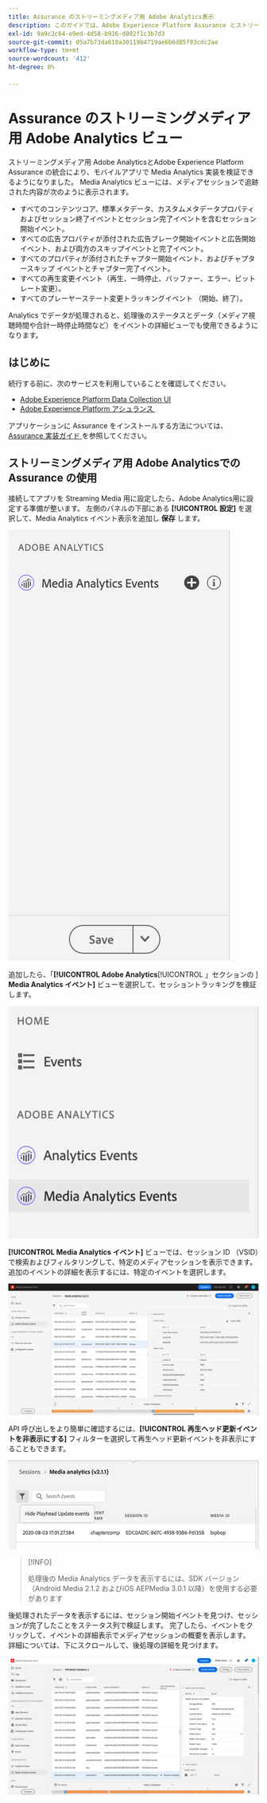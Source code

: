 ```yaml
---
title: Assurance のストリーミングメディア用 Adobe Analytics表示
description: このガイドでは、Adobe Experience Platform Assurance とストリーミングメディア用 Adobe Analyticsの使用方法について説明します。
exl-id: 9a9c2c64-e9ed-4d58-b936-d802f1c3b7d3
source-git-commit: 05a7b73da610a30119b4719ae6b6d85f93cdc2ae
workflow-type: tm+mt
source-wordcount: '412'
ht-degree: 0%

---
```


# Assurance のストリーミングメディア用 Adobe Analytics ビュー

ストリーミングメディア用 Adobe AnalyticsとAdobe Experience Platform Assurance の統合により、モバイルアプリで Media Analytics 実装を検証できるようになりました。 Media Analytics ビューには、メディアセッションで追跡された内容が次のように表示されます。

- すべてのコンテンツコア、標準メタデータ、カスタムメタデータプロパティおよびセッション終了イベントとセッション完了イベントを含むセッション開始イベント。
- すべての広告プロパティが添付された広告ブレーク開始イベントと広告開始イベント、および両方のスキップイベントと完了イベント。
- すべてのプロパティが添付されたチャプター開始イベント、およびチャプタースキップ イベントとチャプター完了イベント。
- すべての再生変更イベント（再生、一時停止、バッファー、エラー、ビットレート変更）。
- すべてのプレーヤーステート変更トラッキングイベント （開始、終了）。

Analytics でデータが処理されると、処理後のステータスとデータ（メディア視聴時間や合計一時停止時間など）をイベントの詳細ビューでも使用できるようになります。

## はじめに

続行する前に、次のサービスを利用していることを確認してください。

- [Adobe Experience Platform Data Collection UI](https://experience.adobe.com/#/data-collection/)
- [Adobe Experience Platform アシュランス &#x200B;](https://experience.adobe.com/assurance)

アプリケーションに Assurance をインストールする方法については、[Assurance 実装ガイド &#x200B;](../tutorials/implement-assurance.md) を参照してください。

## ストリーミングメディア用 Adobe Analyticsでの Assurance の使用

接続してアプリを Streaming Media 用に設定したら、Adobe Analytics用に設定する準備が整います。 左側のパネルの下部にある **[!UICONTROL 設定]** を選択して、Media Analytics イベント表示を追加し **保存** します。

![設定](./images/adobe-analytics-streaming-media/configure.png)

追加したら、「**[!UICONTROL Adobe Analytics**&#x200B;[!UICONTROL 」セクションの &#x200B;]&#x200B;**Media Analytics イベント]** ビューを選択して、セッショントラッキングを検証します。

![&#x200B; 選択 &#x200B;](./images/adobe-analytics-streaming-media/select.png)

**[!UICONTROL Media Analytics イベント]** ビューでは、セッション ID （VSID）で検索およびフィルタリングして、特定のメディアセッションを表示できます。 追加のイベントの詳細を表示するには、特定のイベントを選択します。

![&#x200B; メディアイベント &#x200B;](./images/adobe-analytics-streaming-media/media-events.png)

API 呼び出しをより簡単に確認するには、**[!UICONTROL 再生ヘッド更新イベントを非表示にする]** フィルターを選択して再生ヘッド更新イベントを非表示にすることもできます。

![&#x200B; 再生ヘッドを非表示 &#x200B;](./images/adobe-analytics-streaming-media/hide-playhead.png)

>[!INFO]
>
>処理後の Media Analytics データを表示するには、SDK バージョン（Android Media 2.1.2 およびiOS AEPMedia 3.0.1 以降）を使用する必要があります

後処理されたデータを表示するには、セッション開始イベントを見つけ、セッションが完了したことをステータス列で検証します。 完了したら、イベントをクリックして、イベントの詳細表示でメディアセッションの概要を表示します。 詳細については、下にスクロールして、後処理の詳細を見つけます。

![Postで処理されたビュー &#x200B;](./images/adobe-analytics-streaming-media/post-processed-view.png)
